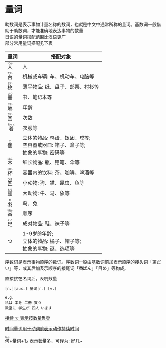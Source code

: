 # 量词  
助数词是表示事物计量名称的数词，也就是中文中通常所称的量词。基数词一般借助于助数词，才能准确地表达事物的数量  
日语的量词搭配范围比汉语更广  
部分常用量词搭配见下表  

|量词|搭配对象|
|-|-|
|<ruby>人<rt>にん</rt></ruby>|人|
|<ruby>台<rt>だい</rt></ruby>|机械或车辆: 车、机动车、电脑等|
|<ruby>枚<rt>まい</rt></ruby>|薄平物品: 纸、盘子、邮票、衬衫等|
|<ruby>冊<rt>さつ</rt></ruby>|书、笔记本等|
|<ruby>歳<rt>さい</rt></ruby>|年龄|
|<ruby>回<rt>かい</rt></ruby>|次数|
|<ruby>着<rt>ちゃく</rt></ruby>|衣服等|
|<ruby>個<rt>こ</rt></ruby>|立体的物品: 鸡蛋、饭团、球等;<br>空容器或器皿: 箱子、盒子等;<br>抽象的事物: 密码等|
|<ruby>本<rt>ほん</rt></ruby>|细长物品: 瓶、铅笔、伞等|
|<ruby>杯<rt>はい</rt></ruby>|容器内的饮料: 茶、咖啡、啤酒等|
|<ruby>匹<rt>ひき</rt></ruby>|小动物: 狗、猫、昆虫、鱼等|
|<ruby>頭<rt>とう</rt></ruby>|大动物: 牛、马、象等|
|<ruby>羽<rt>わ</rt></ruby>|鸟、兔|
|<ruby>番<rt>ばん</rt></ruby>|顺序|
|<ruby>足<rt>そく</rt></ruby>|成对物品: 鞋、袜子等|
|つ|1-9岁的年龄;<br>立体的物品: 橘子、帽子等;<br>抽象的事物: 谜、选项等|

序数词是表示事物顺序的数词。序数词一般由基数词前加表示顺序的接头词「第だい」等，或其后加表示顺序的接尾词「番ばん」「目め」等构成。

直接接在名词后，表明数量  

```nihongo
[n.][aux.] 量词[n.] [v.]

e.g. 
私は 本を 二冊 買う
教室に 学生が 四人 います
```

[接续 `で` 表示按数量售卖](../4.particle/て、で.md#用于量词后表示按数量售卖)

[时间量词用于动词前表示动作持续时间](时间.md#时间段)

<ruby>何<rt>なん</rt></ruby>+量词+も 表示数量多，可译为: 好几~  
